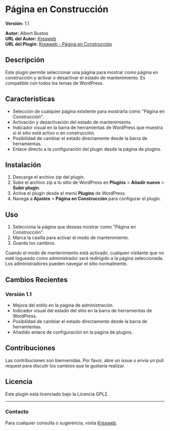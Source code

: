 # Página en Construcción

**Versión:** 1.1

**Autor:** Albert Bustos  
**URL del Autor:** [Kreaweb](https://kreaweb.cl)  
**URL del Plugin:** [Kreaweb - Página en Construcción](https://kreaweb.cl)  

## Descripción

Este plugin permite seleccionar una página para mostrar como página en construcción y activar o desactivar el estado de mantenimiento. Es compatible con todos los temas de WordPress.

## Características

- Selección de cualquier página existente para mostrarla como "Página en Construcción".
- Activación y desactivación del estado de mantenimiento.
- Indicador visual en la barra de herramientas de WordPress que muestra si el sitio está activo o en construcción.
- Posibilidad de cambiar el estado directamente desde la barra de herramientas.
- Enlace directo a la configuración del plugin desde la página de plugins.

## Instalación

1. Descarga el archivo zip del plugin.
2. Sube el archivo zip a tu sitio de WordPress en **Plugins** > **Añadir nuevo** > **Subir plugin**.
3. Activa el plugin desde el menú **Plugins** de WordPress.
4. Navega a **Ajustes** > **Página en Construcción** para configurar el plugin.

## Uso

1. Selecciona la página que deseas mostrar como "Página en Construcción".
2. Marca la casilla para activar el modo de mantenimiento.
3. Guarda los cambios.

Cuando el modo de mantenimiento está activado, cualquier visitante que no esté logueado como administrador será redirigido a la página seleccionada. Los administradores pueden navegar el sitio normalmente.

## Cambios Recientes

### Versión 1.1

- Mejora del estilo en la página de administración.
- Indicador visual del estado del sitio en la barra de herramientas de WordPress.
- Posibilidad de cambiar el estado directamente desde la barra de herramientas.
- Añadido enlace de configuración en la página de plugins.

## Contribuciones

Las contribuciones son bienvenidas. Por favor, abre un issue o envía un pull request para discutir los cambios que te gustaría realizar.

## Licencia

Este plugin está licenciado bajo la Licencia GPL2.

---

### Contacto

Para cualquier consulta o sugerencia, visita [Kreaweb](https://kreaweb.cl).
